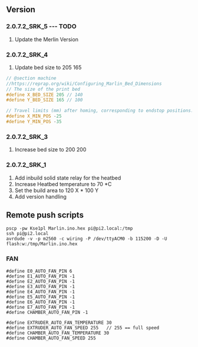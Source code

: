 ## Version

### 2.0.7.2_SRK_5 --- TODO
1. Update the Merlin Version

### 2.0.7.2_SRK_4
1. Update bed size to 205 165
```c
// @section machine
//https://reprap.org/wiki/Configuring_Marlin_Bed_Dimensions
// The size of the print bed
#define X_BED_SIZE 205 // 140
#define Y_BED_SIZE 165 // 100

// Travel limits (mm) after homing, corresponding to endstop positions.
#define X_MIN_POS -25
#define Y_MIN_POS -35
```

### 2.0.7.2_SRK_3
1. Increase bed size to 200 200

### 2.0.7.2_SRK_1
1. Add inbuild solid state relay for the heatbed
1. Increase Heatbed temperature to 70 *C
1. Set the build area to 120 X * 100 Y
1. Add version handling


## Remote push scripts
```
pscp -pw Kse1pl Marlin.ino.hex pi@pi2.local:/tmp
ssh pi@pi2.local
avrdude -v -p m2560 -c wiring -P /dev/ttyACM0 -b 115200 -D -U flash:w:/tmp/Marlin.ino.hex
```
### FAN
```
#define E0_AUTO_FAN_PIN 6
#define E1_AUTO_FAN_PIN -1
#define E2_AUTO_FAN_PIN -1
#define E3_AUTO_FAN_PIN -1
#define E4_AUTO_FAN_PIN -1
#define E5_AUTO_FAN_PIN -1
#define E6_AUTO_FAN_PIN -1
#define E7_AUTO_FAN_PIN -1
#define CHAMBER_AUTO_FAN_PIN -1

#define EXTRUDER_AUTO_FAN_TEMPERATURE 30
#define EXTRUDER_AUTO_FAN_SPEED 255   // 255 == full speed
#define CHAMBER_AUTO_FAN_TEMPERATURE 30
#define CHAMBER_AUTO_FAN_SPEED 255
```
